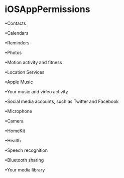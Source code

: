 # iOSAppPermissions

•Contacts

•Calendars

•Reminders

•Photos

•Motion activity and fitness

•Location Services

•Apple Music

•Your music and video activity

•Social media accounts, such as Twitter and Facebook

•Microphone

•Camera

•HomeKit

•Health

•Speech recognition

•Bluetooth sharing

•Your media library
